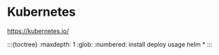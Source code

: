 # Kubernetes

<https://kubernetes.io/>

:::{toctree}
:maxdepth: 1
:glob:
:numbered:
install
deploy
usage
helm
*
:::
